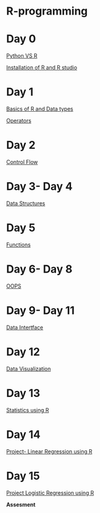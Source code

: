 # R-programming
# Day 0
<a href="https://github.com/anshu109/python-vs-r/blob/main/README.md">Python VS R</a>

<a href="https://github.com/anshu109/R-programme/blob/5535352eeac18809b20b07f452297cf5d737513d/STEP%201A%20%20.md"> Installation of R and R studio </a>

# Day 1
   <a href="https://htmlpreview.github.io/?https://github.com/anshu109/R-programme/blob/main/BSSICS-R.html"> Basics of R and Data types</a>
   
   <a href="https://htmlpreview.github.io/?https://github.com/anshu109/R-programme/blob/main/operators.html">Operators</a>
# Day 2
   <a href="https://htmlpreview.github.io/?https://github.com/anshu109/R-programme/blob/main/flow-control.html">Control Flow</a>
# Day 3- Day 4
   <a href="https://htmlpreview.github.io/?https://github.com/anshu109/R-programme/blob/main/data-structure.nb.html">Data Structures</a>
# Day 5
   <a href="https://htmlpreview.github.io/?https://github.com/anshu109/R-programme/blob/main/functions.nb.html">Functions </a>
# Day 6- Day 8
   <a href="https://htmlpreview.github.io/?https://github.com/anshu109/R-programme/blob/main/OOPS.html"> OOPS </a>
# Day 9- Day 11
   <a href="">Data Intertface</a>
# Day 12
   <a href="https://htmlpreview.github.io/?https://github.com/anshu109/R-programme/blob/main/data%20visualiozation.nb.html"> Data Visualization</a>
# Day 13
   <a href=""> Statistics using  R </a>
# Day 14
   <a href=""> Project- Linear Regression using R</a>
# Day 15
   <a href=""> Project Logistic Regression using R</a>
   
   **Assesment**
